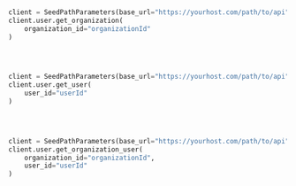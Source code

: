 ```python


client = SeedPathParameters(base_url="https://yourhost.com/path/to/api", )        
client.user.get_organization(
	organization_id="organizationId"
)
 
```                        


```python


client = SeedPathParameters(base_url="https://yourhost.com/path/to/api", )        
client.user.get_user(
	user_id="userId"
)
 
```                        


```python


client = SeedPathParameters(base_url="https://yourhost.com/path/to/api", )        
client.user.get_organization_user(
	organization_id="organizationId",
	user_id="userId"
)
 
```                        


